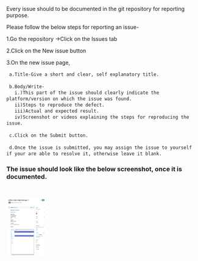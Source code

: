 Every issue should to be documented in the git repository for reporting purpose.

Please follow the below steps for reporting an issue-

   1.Go the repository ->Click on the Issues tab

   2.Click on the New issue button

   3.On the new issue page,
      
     a.Title-Give a short and clear, self explanatory title.

     b.Body/Write- 
       i.)This part of the issue should clearly indicate the platform/version on which the issue was found.
       ii)Steps to reproduce the defect.
       iii)Actual and expected result.
       iv)Screenshot or videos explaining the steps for reproducing the issue.

     c.Click on the Submit button.

     d.Once the issue is submitted, you may assign the issue to yourself if your are able to resolve it, otherwise leave it blank.

     

   ### The issue should look like the below screenshot, once it is documented.
   &nbsp;

   <img src="https://github.com/NutriSafe-DLT/nutrisafe/blob/documentation-cleanup-and-update/assets/images/Issue%20screenshot.png" alt="Issue"
	 title="Issue" width="100" height="150" />

 